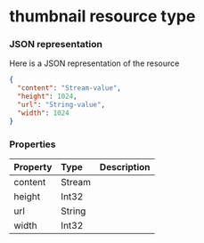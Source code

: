 # thumbnail resource type



### JSON representation

Here is a JSON representation of the resource

<!-- {
  "blockType": "resource",
  "optionalProperties": [

  ],
  "@odata.type": "microsoft.graph.thumbnail"
}-->

```json
{
  "content": "Stream-value",
  "height": 1024,
  "url": "String-value",
  "width": 1024
}

```
### Properties
| Property	   | Type	|Description|
|:---------------|:--------|:----------|
|content|Stream||
|height|Int32||
|url|String||
|width|Int32||

<!-- uuid: 2117debe-208a-4519-8b66-4522ec847190
2015-10-19 09:07:26 UTC -->
<!-- {
  "type": "#page.annotation",
  "description": "thumbnail resource",
  "keywords": "",
  "section": "documentation",
  "tocPath": ""
}-->